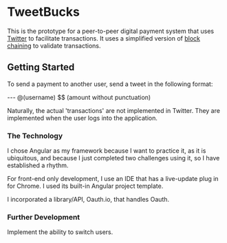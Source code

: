 # TweetBucks

This is the prototype for a peer-to-peer digital payment system that uses [Twitter](https://twitter.com) to facilitate transactions.  It uses a simplified version of [block chaining](http://en.wikipedia.org/wiki/Bitcoin#Block_chain) to validate transactions.

## Getting Started

To send a payment to another user, send a tweet in the following format:

--- @(username) $$ (amount without punctuation)

Naturally, the actual 'transactions' are not implemented in Twitter.  They are implemented when the user logs into the application.

### The Technology

I chose Angular as my framework because I want to practice it, as it is ubiquitous, and because I just completed two challenges using it, so I have established a rhythm.

For front-end only development, I use an IDE that has a live-update plug in for Chrome.  I used its built-in Angular project template.

I incorporated a library/API, Oauth.io, that handles Oauth.

### Further Development

Implement the ability to switch users.

